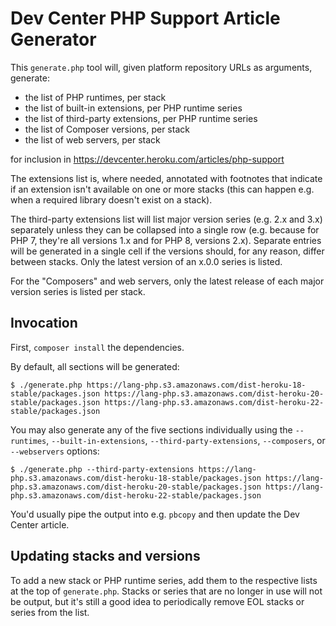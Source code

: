 # Dev Center PHP Support Article Generator

This `generate.php` tool will, given platform repository URLs as arguments, generate:

- the list of PHP runtimes, per stack
- the list of built-in extensions, per PHP runtime series
- the list of third-party extensions, per PHP runtime series
- the list of Composer versions, per stack
- the list of web servers, per stack

for inclusion in https://devcenter.heroku.com/articles/php-support

The extensions list is, where needed, annotated with footnotes that indicate if an extension isn't available on one or more stacks (this can happen e.g. when a required library doesn't exist on a stack).

The third-party extensions list will list major version series (e.g. 2.x and 3.x) separately unless they can be collapsed into a single row (e.g. because for PHP 7, they're all versions 1.x and for PHP 8, versions 2.x). Separate entries will be generated in a single cell if the versions should, for any reason, differ between stacks. Only the latest version of an x.0.0 series is listed.

For the "Composers" and web servers, only the latest release of each major version series is listed per stack.

## Invocation

First, `composer install` the dependencies.

By default, all sections will be generated:

```ShellSession
$ ./generate.php https://lang-php.s3.amazonaws.com/dist-heroku-18-stable/packages.json https://lang-php.s3.amazonaws.com/dist-heroku-20-stable/packages.json https://lang-php.s3.amazonaws.com/dist-heroku-22-stable/packages.json
```

You may also generate any of the five sections individually using the `--runtimes`, `--built-in-extensions`, `--third-party-extensions`, `--composers`, or `--webservers` options:

```ShellSession
$ ./generate.php --third-party-extensions https://lang-php.s3.amazonaws.com/dist-heroku-18-stable/packages.json https://lang-php.s3.amazonaws.com/dist-heroku-20-stable/packages.json https://lang-php.s3.amazonaws.com/dist-heroku-22-stable/packages.json
```

You'd usually pipe the output into e.g. `pbcopy` and then update the Dev Center article.

## Updating stacks and versions

To add a new stack or PHP runtime series, add them to the respective lists at the top of `generate.php`. Stacks or series that are no longer in use will not be output, but it's still a good idea to periodically remove EOL stacks or series from the list.
